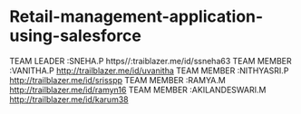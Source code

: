 # Retail-management-application-using-salesforce
TEAM LEADER :SNEHA.P 
https//:traiblazer.me/id/ssneha63
TEAM MEMBER :VANITHA.P
http://trailblazer.me/id/uvanitha
TEAM MEMBER :NITHYASRI.P
http://trailblazer.me/id/srisspp
TEAM MEMBER :RAMYA.M
http://trailblazer.me/id/ramyn16
TEAM MEMBER :AKILANDESWARI.M
http://trailblazer.me/id/karum38
